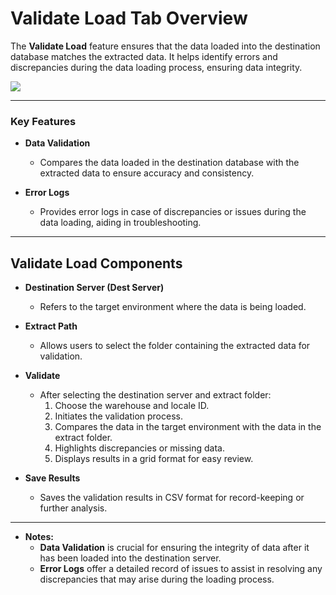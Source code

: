 # Validate Load Tab Overview

The **Validate Load** feature ensures that the data loaded into the destination database matches the extracted data. It helps identify errors and discrepancies during the data loading process, ensuring data integrity.

![](./.attachments/validate.png)



---

### Key Features

  - **Data Validation**
    - Compares the data loaded in the destination database with the extracted data to ensure accuracy and consistency.

  - **Error Logs**
    - Provides error logs in case of discrepancies or issues during the data loading, aiding in troubleshooting.

---

## Validate Load Components

- **Destination Server (Dest Server)**
  - Refers to the target environment where the data is being loaded.

- **Extract Path**
  - Allows users to select the folder containing the extracted data for validation.

- **Validate**
  - After selecting the destination server and extract folder:
    1. Choose the warehouse and locale ID.
    2. Initiates the validation process.
    3. Compares the data in the target environment with the data in the extract folder.
    4. Highlights discrepancies or missing data.
    5. Displays results in a grid format for easy review.

- **Save Results**
  - Saves the validation results in CSV format for record-keeping or further analysis.

---

- **Notes:**
  - **Data Validation** is crucial for ensuring the integrity of data after it has been loaded into the destination server.
  - **Error Logs** offer a detailed record of issues to assist in resolving any discrepancies that may arise during the loading process.